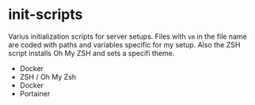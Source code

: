 # init-scripts

Varius initialization scripts for server setups. Files with `vm` in the file name are coded with paths and variables specific for my setup. Also the ZSH script installs Oh My ZSH and sets a specifi theme.

- Docker
- ZSH / Oh My Zsh
- Docker
- Portainer

